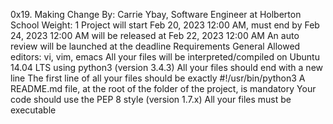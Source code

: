 0x19. Making Change
 By: Carrie Ybay, Software Engineer at Holberton School
 Weight: 1
 Project will start Feb 20, 2023 12:00 AM, must end by Feb 24, 2023 12:00 AM
 will be released at Feb 22, 2023 12:00 AM
 An auto review will be launched at the deadline
Requirements
General
Allowed editors: vi, vim, emacs
All your files will be interpreted/compiled on Ubuntu 14.04 LTS using python3 (version 3.4.3)
All your files should end with a new line
The first line of all your files should be exactly #!/usr/bin/python3
A README.md file, at the root of the folder of the project, is mandatory
Your code should use the PEP 8 style (version 1.7.x)
All your files must be executable